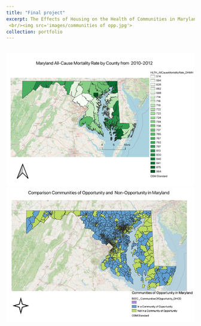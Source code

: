 ```yaml
---
title: "Final project"
excerpt: The Effects of Housing on the Health of Communities in Maryland and People all Across the Nation
 <br/><img src='images/communities of opp.jpg'>
collection: portfolio
---
```

<br/><img src='images/all cause mortality.pdf'>
 <br/><img src='images/communities of opp.jpg'>
 
